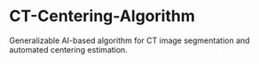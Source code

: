 # CT-Centering-Algorithm
Generalizable AI-based algorithm for CT image segmentation and automated centering estimation.
